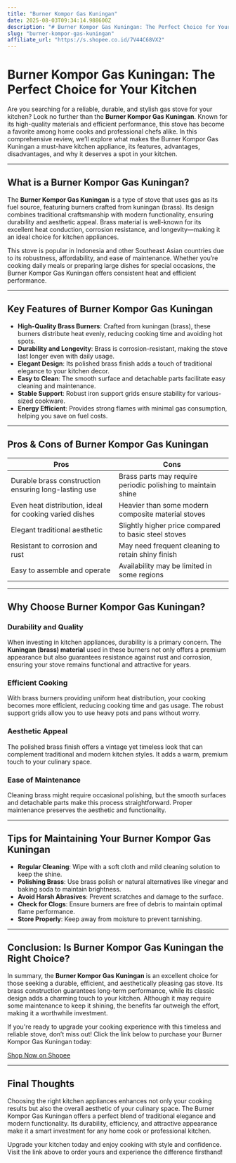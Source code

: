 ```yaml
---
title: "Burner Kompor Gas Kuningan"
date: 2025-08-03T09:34:14.988600Z
description: "# Burner Kompor Gas Kuningan: The Perfect Choice for Your Kitchen..."
slug: "burner-kompor-gas-kuningan"
affiliate_url: "https://s.shopee.co.id/7V44C68VX2"
---
```

# Burner Kompor Gas Kuningan: The Perfect Choice for Your Kitchen

Are you searching for a reliable, durable, and stylish gas stove for your kitchen? Look no further than the **Burner Kompor Gas Kuningan**. Known for its high-quality materials and efficient performance, this stove has become a favorite among home cooks and professional chefs alike. In this comprehensive review, we’ll explore what makes the Burner Kompor Gas Kuningan a must-have kitchen appliance, its features, advantages, disadvantages, and why it deserves a spot in your kitchen.

---

## What is a Burner Kompor Gas Kuningan?

The **Burner Kompor Gas Kuningan** is a type of stove that uses gas as its fuel source, featuring burners crafted from kuningan (brass). Its design combines traditional craftsmanship with modern functionality, ensuring durability and aesthetic appeal. Brass material is well-known for its excellent heat conduction, corrosion resistance, and longevity—making it an ideal choice for kitchen appliances.

This stove is popular in Indonesia and other Southeast Asian countries due to its robustness, affordability, and ease of maintenance. Whether you’re cooking daily meals or preparing large dishes for special occasions, the Burner Kompor Gas Kuningan offers consistent heat and efficient performance.

---

## Key Features of Burner Kompor Gas Kuningan

- **High-Quality Brass Burners**: Crafted from kuningan (brass), these burners distribute heat evenly, reducing cooking time and avoiding hot spots.
- **Durability and Longevity**: Brass is corrosion-resistant, making the stove last longer even with daily usage.
- **Elegant Design**: Its polished brass finish adds a touch of traditional elegance to your kitchen decor.
- **Easy to Clean**: The smooth surface and detachable parts facilitate easy cleaning and maintenance.
- **Stable Support**: Robust iron support grids ensure stability for various-sized cookware.
- **Energy Efficient**: Provides strong flames with minimal gas consumption, helping you save on fuel costs.
  
---

## Pros & Cons of Burner Kompor Gas Kuningan

| **Pros** | **Cons** |
|------------|------------|
| Durable brass construction ensuring long-lasting use | Brass parts may require periodic polishing to maintain shine |
| Even heat distribution, ideal for cooking varied dishes | Heavier than some modern composite material stoves |
| Elegant traditional aesthetic | Slightly higher price compared to basic steel stoves |
| Resistant to corrosion and rust | May need frequent cleaning to retain shiny finish |
| Easy to assemble and operate | Availability may be limited in some regions |

---

## Why Choose Burner Kompor Gas Kuningan?

### Durability and Quality

When investing in kitchen appliances, durability is a primary concern. The **Kuningan (brass) material** used in these burners not only offers a premium appearance but also guarantees resistance against rust and corrosion, ensuring your stove remains functional and attractive for years.

### Efficient Cooking

With brass burners providing uniform heat distribution, your cooking becomes more efficient, reducing cooking time and gas usage. The robust support grids allow you to use heavy pots and pans without worry.

### Aesthetic Appeal

The polished brass finish offers a vintage yet timeless look that can complement traditional and modern kitchen styles. It adds a warm, premium touch to your culinary space.

### Ease of Maintenance

Cleaning brass might require occasional polishing, but the smooth surfaces and detachable parts make this process straightforward. Proper maintenance preserves the aesthetic and functionality.

---

## Tips for Maintaining Your Burner Kompor Gas Kuningan

- **Regular Cleaning**: Wipe with a soft cloth and mild cleaning solution to keep the shine.
- **Polishing Brass**: Use brass polish or natural alternatives like vinegar and baking soda to maintain brightness.
- **Avoid Harsh Abrasives**: Prevent scratches and damage to the surface.
- **Check for Clogs**: Ensure burners are free of debris to maintain optimal flame performance.
- **Store Properly**: Keep away from moisture to prevent tarnishing.

---

## Conclusion: Is Burner Kompor Gas Kuningan the Right Choice?

In summary, the **Burner Kompor Gas Kuningan** is an excellent choice for those seeking a durable, efficient, and aesthetically pleasing gas stove. Its brass construction guarantees long-term performance, while its classic design adds a charming touch to your kitchen. Although it may require some maintenance to keep it shining, the benefits far outweigh the effort, making it a worthwhile investment.

If you're ready to upgrade your cooking experience with this timeless and reliable stove, don’t miss out! Click the link below to purchase your Burner Kompor Gas Kuningan today:

[Shop Now on Shopee](https://s.shopee.co.id/7V44C68VX2)

---

## Final Thoughts

Choosing the right kitchen appliances enhances not only your cooking results but also the overall aesthetic of your culinary space. The Burner Kompor Gas Kuningan offers a perfect blend of traditional elegance and modern functionality. Its durability, efficiency, and attractive appearance make it a smart investment for any home cook or professional kitchen.

Upgrade your kitchen today and enjoy cooking with style and confidence. Visit the link above to order yours and experience the difference firsthand!